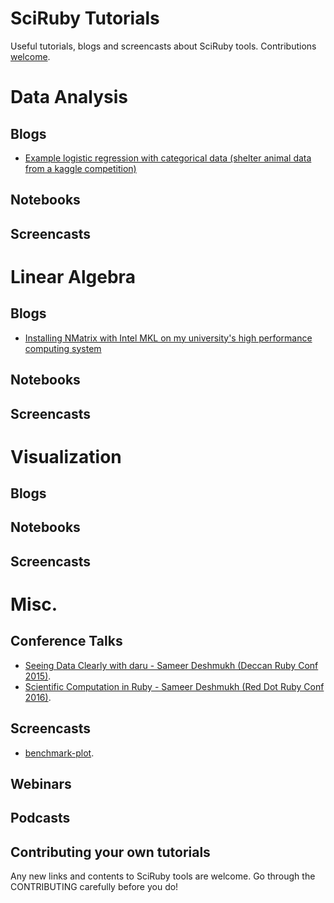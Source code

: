 # SciRuby Tutorials

Useful tutorials, blogs and screencasts about SciRuby tools. Contributions [welcome](https://github.com/SciRuby/tutorials/blob/master/CONTRIBUTING.md).

# Data Analysis

## Blogs

* [Example logistic regression with categorical data (shelter animal data from a kaggle competition)](http://www.alexejgossmann.com/categorical_data_glm_in_ruby/)

## Notebooks

## Screencasts

# Linear Algebra

## Blogs

* [Installing NMatrix with Intel MKL on my university's high performance computing system](http://www.alexejgossmann.com/nmatrix-on-my-universities-hpc/)

## Notebooks

## Screencasts

# Visualization

## Blogs

## Notebooks

## Screencasts

# Misc.

## Conference Talks

* [Seeing Data Clearly with daru - Sameer Deshmukh (Deccan Ruby Conf 2015)](https://www.youtube.com/watch?v=nebhnjBiZrY).
* [Scientific Computation in Ruby - Sameer Deshmukh (Red Dot Ruby Conf 2016)](https://youtu.be/3JWZMT46FSI?list=PLECEw2eFfW7iiJpXtb_cYeKv5_A6Pd1tl).

## Screencasts

* [benchmark-plot](https://youtu.be/WW6M4Df-soQ).

## Webinars

## Podcasts

## Contributing your own tutorials

Any new links and contents to SciRuby tools are welcome. Go through the CONTRIBUTING carefully before you do!
